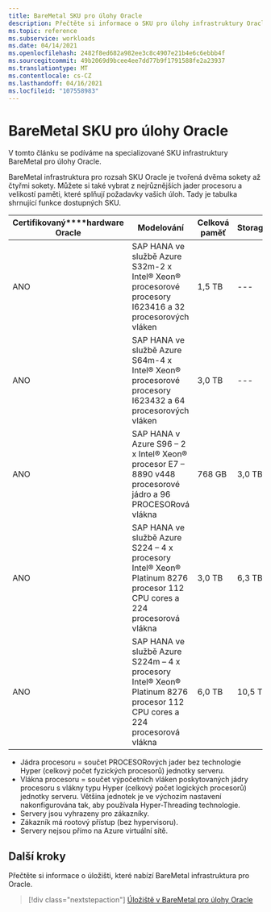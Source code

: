 ```yaml
---
title: BareMetal SKU pro úlohy Oracle
description: Přečtěte si informace o SKU pro úlohy infrastruktury Oracle BareMetal.
ms.topic: reference
ms.subservice: workloads
ms.date: 04/14/2021
ms.openlocfilehash: 2482f8ed682a982ee3c8c4907e21b4e6c6ebbb4f
ms.sourcegitcommit: 49b2069d9bcee4ee7dd77b9f1791588fe2a23937
ms.translationtype: MT
ms.contentlocale: cs-CZ
ms.lasthandoff: 04/16/2021
ms.locfileid: "107558983"
---
```

# <a name="baremetal-skus-for-oracle-workloads"></a>BareMetal SKU pro úlohy Oracle

V tomto článku se podíváme na specializované SKU infrastruktury BareMetal pro úlohy Oracle.

BareMetal infrastruktura pro rozsah SKU Oracle je tvořená dvěma sokety až čtyřmi sokety. Můžete si také vybrat z nejrůznějších jader procesoru a velikostí paměti, které splňují požadavky vašich úloh. Tady je tabulka shrnující funkce dostupných SKU.
 
| **Certifikovaný****hardware** Oracle   | **Modelování** | **Celková paměť** | **Storage** | **Dostupnost** |
| --- | --- | --- | --- | --- |
| ANO | SAP HANA ve službě Azure S32m-2 x Intel® Xeon® procesorové procesory I623416 a 32 procesorových vláken | 1,5 TB | --- | K dispozici. |
| ANO | SAP HANA ve službě Azure S64m-4 x Intel® Xeon® procesorové procesory I623432 a 64 procesorových vláken | 3,0 TB | --- | K dispozici. |
| ANO | SAP HANA v Azure S96 – 2 x Intel® Xeon® procesor E7 – 8890 v448 procesorové jádro a 96 PROCESORová vlákna | 768 GB | 3,0 TB | K dispozici. |
| ANO | SAP HANA ve službě Azure S224 – 4 x procesory Intel® Xeon® Platinum 8276 procesor 112 CPU cores a 224 procesorová vlákna | 3,0 TB | 6,3 TB | K dispozici. |
| ANO | SAP HANA ve službě Azure S224m – 4 x procesory Intel® Xeon® Platinum 8276 procesor 112 CPU cores a 224 procesorová vlákna | 6,0 TB | 10,5 TB | K dispozici. |

- Jádra procesoru = součet PROCESORových jader bez technologie Hyper (celkový počet fyzických procesorů) jednotky serveru. 
- Vlákna procesoru = součet výpočetních vláken poskytovaných jádry procesoru s vlákny typu Hyper (celkový počet logických procesorů) jednotky serveru. Většina jednotek je ve výchozím nastavení nakonfigurována tak, aby používala Hyper-Threading technologie.
- Servery jsou vyhrazeny pro zákazníky.
- Zákazník má rootový přístup (bez hypervisoru).
- Servery nejsou přímo na Azure virtuální sítě.

## <a name="next-steps"></a>Další kroky

Přečtěte si informace o úložišti, které nabízí BareMetal infrastruktura pro Oracle.

> [!div class="nextstepaction"]
> [Úložiště v BareMetal pro úlohy Oracle](oracle-baremetal-storage.md)
